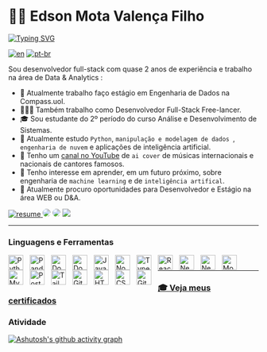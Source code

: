 # 🧙🏻 Edson Mota Valença Filho
[![Typing SVG](https://readme-typing-svg.herokuapp.com/?color=0F766E&size=35&center=true&vCenter=true&width=1000&lines=Olá,+Meu+nome+é+Edson+Valença;Faço+estágio+em+engenharia+de+Dados+na+Compass.uol;Eu+sou+um+Desenvolvedor+Full-Stack;Sou+Graduando+em+Análise+e+Desenvolvimento+de+Sistema;Tenho+interesse+em+Data+Science;Seja+bem-vindo!+:%29)](https://git.io/typing-svg)
  
[![en](https://img.shields.io/badge/lang-en-red.svg)](https://github.com/emvalencaf/emvalencaf/blob/main/README.md)
[![pt-br](https://img.shields.io/badge/lang-pt--br-green.svg)](https://github.com/emvalencaf/emvalencaf/blob/main/README.pt-br.md)

Sou desenvolvedor full-stack com quase 2 anos de experiência e trabalho na área de Data & Analytics :
- 💼 Atualmente trabalho faço estágio em Engenharia de Dados na Compass.uol.
- 🧑🏻‍💻 Também trabalho como Desenvolvedor Full-Stack Free-lancer.
- 🎓 Sou estudante do 2º período do curso Análise e Desenvolvimento de Sistemas.
- 🌱 Atualmente estudo `Python`, `manipulação e modelagem de dados `, `engenharia de nuvem` e aplicações de inteligência artificial.
- 🎵 Tenho um [canal no YouTube](https://www.youtube.com/channel/UCcF9upGWU7ZSF1FvrRs6oMA) de `ai cover` de músicas internacionais e nacionais de cantores famosos.
- 🔎 Tenho interesse em aprender, em um futuro próximo, sobre engenharia de ``machine learning`` e de ``inteligência artifical``.  
- 🚀 Atualmente procuro oportunidades para Desenvolvedor e Estágio na área WEB ou D&A.

<p align="left">
  <a href="https://github.com/emvalencaf/emvalencaf/blob/main/resumes/emvalencaf-resume-pt.pdf" download>
    <img alt="resume" title="meu currículo" src="https://custom-icon-badges.demolab.com/badge/-Resume-F25278?style=for-the-badge&logo=download&logoColor=white)"/>
  </a>
  <a href="https://www.linkedin.com/in/emvalencaf/" target="_blank"><img src="https://img.shields.io/badge/-LinkedIn-%230077B5?style=for-the-badge&logo=linkedin&logoColor=white" style="border-radius: 30px" target="_blank"></a>
      <a href="https://emvalenca.vercel.app/pt" target="_blank"><img src="https://img.shields.io/badge/-Portfolio-%042F2E?style=for-the-badge&logo=homeassistant&logoColor=white" style="border-radius: 30px" target="_blank"></a>
<a href = "mailto:edsonmvf@gmail.com"> <img src="https://img.shields.io/badge/-Gmail-%23333?style=for-the-badge&logo=gmail&logoColor=white" target="_blank"></a>
</p>

---
### Linguagens e Ferramentas

<img align="left" alt="Python" width="30px" style="padding-right:10px;" src="https://cdn.jsdelivr.net/gh/devicons/devicon/icons/python/python-original.svg" />
<img align="left" alt="Pandas" width="30px" style="padding-right:10px;" src="https://cdn.jsdelivr.net/gh/devicons/devicon/icons/pandas/pandas-original.svg" />
<img align="left" alt="Docker" width="30px" style="padding-right:10px;" src="https://cdn.jsdelivr.net/gh/devicons/devicon/icons/docker/docker-original.svg" />
<img align="left" alt="Docker" width="30px" style="padding-right:10px;" src="https://cdn.jsdelivr.net/gh/devicons/devicon/icons/linux/linux-original.svg" />
<img align="left" alt="JavaScript" width="30px" style="padding-right:10px;" src="https://cdn.jsdelivr.net/gh/devicons/devicon/icons/javascript/javascript-plain.svg" />
<img align="left" alt="NodeJS" width="30px" style="padding-right:10px;" src="https://cdn.jsdelivr.net/gh/devicons/devicon/icons/nodejs/nodejs-original.svg" />
<img align="left" alt="TypeScript" width="30px" style="padding-right:10px;" src="https://cdn.jsdelivr.net/gh/devicons/devicon/icons/typescript/typescript-plain.svg" />
<img align="left" alt="ReactJS" width="30px" style="padding-right:10px;" src="https://cdn.jsdelivr.net/gh/devicons/devicon/icons/react/react-original.svg" />
<img align="left" alt="NextJS" width="30px" style="padding-right:10px;" src="https://cdn.jsdelivr.net/gh/devicons/devicon/icons/nextjs/nextjs-original.svg" />
<img align="left" alt="NestJS" width="30px" style="padding-right:10px;" src="https://cdn.jsdelivr.net/gh/devicons/devicon/icons/nestjs/nestjs-plain.svg" />
<img align="left" alt="MongoDB" width="30px" style="padding-right:10px;" src="https://cdn.jsdelivr.net/gh/devicons/devicon/icons/mongodb/mongodb-original.svg" />
<img align="left" alt="MySQL" width="30px" style="padding-right:10px;" src="https://cdn.jsdelivr.net/gh/devicons/devicon/icons/mysql/mysql-original.svg" />
<img align="left" alt="PostgreSQL" width="30px" style="padding-right:10px;" src="https://cdn.jsdelivr.net/gh/devicons/devicon/icons/postgresql/postgresql-original.svg" />
<img align="left" alt="Tailwindcss" width="30px" style="padding-right:10px;" src="https://cdn.jsdelivr.net/gh/devicons/devicon/icons/tailwindcss/tailwindcss-plain.svg" />
<img align="left" alt="Git" width="30px" style="padding-right:10px;" src="https://cdn.jsdelivr.net/gh/devicons/devicon/icons/git/git-original.svg" />
<img align="left" alt="HTML" width="30px" style="padding-right:10px;" src="https://cdn.jsdelivr.net/gh/devicons/devicon/icons/html5/html5-plain.svg" />
<img align="left" alt="CSS" width="30px" style="padding-right:10px;" src="https://cdn.jsdelivr.net/gh/devicons/devicon/icons/css3/css3-plain.svg" />
<img align="left" alt="GitHub" width="30px" style="padding-right:10px;" src="https://cdn.jsdelivr.net/gh/devicons/devicon/icons/github/github-original.svg" />
<br />

---
### [🎓 Veja meus certificados](/certificates/README.pt-br.md)

### Atividade

[![Ashutosh's github activity graph](https://github-readme-activity-graph.vercel.app/graph?username=emvalencaf&bg_color=ffffff&color=042F2E&line=0F766E&point=5EEAD4&area=true&hide_border=true)](https://github.com/ashutosh00710/github-readme-activity-graph)
